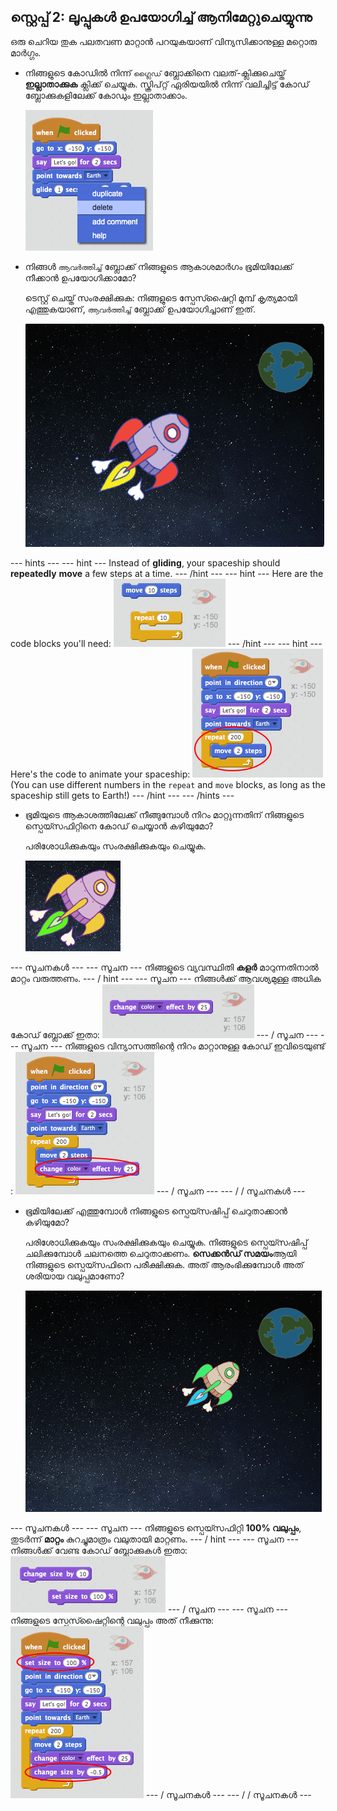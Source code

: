 ## സ്റ്റെപ്പ് 2: ലൂപ്പുകൾ ഉപയോഗിച്ച് ആനിമേറ്റുചെയ്യുന്നു

ഒരു ചെറിയ തുക പലതവണ മാറ്റാൻ പറയുകയാണ് വിന്യസിക്കാനുള്ള മറ്റൊരു മാർഗ്ഗം.

+ നിങ്ങളുടെ കോഡിൽ നിന്ന് `ഗ്ലൈഡ്` ബ്ലോക്കിനെ വലത്-ക്ലിക്കുചെയ്ത് **ഇല്ലാതാക്കുക** ക്ലിക്ക് ചെയ്യുക. സ്ക്രിപ്റ്റ് ഏരിയയിൽ നിന്ന് വലിച്ചിട്ട് കോഡ് ബ്ലോക്കുകളിലേക്ക് കോഡും ഇല്ലാതാക്കാം.
    
    ![ഗ്ലൈഡ് ബ്ലോക്ക് ഇല്ലാതാക്കുന്നു](images/space-delete-glide.png)

+ നിങ്ങൾ `ആവർത്തിച്ച്` ബ്ലോക്ക് നിങ്ങളുടെ ആകാശമാർഗം ഭൂമിയിലേക്ക് നീക്കാൻ ഉപയോഗിക്കാമോ?
    
    ടെസ്റ്റ് ചെയ്ത് സംരക്ഷിക്കുക: നിങ്ങളുടെ സ്പേസ്ഷൈറ്റി മുമ്പ് കൃത്യമായി എത്തുകയാണ്, `ആവർത്തിച്ച്` ബ്ലോക്ക് ഉപയോഗിച്ചാണ് ഇത്.
    
    ![ഒരു സ്പേസ്സൈറ്റ് ആനിമേഷൻ പരിശോധിക്കുന്നു](images/space-animate-stage.png)

\--- hints \--- \--- hint \--- Instead of **gliding**, your spaceship should **repeatedly** **move** a few steps at a time. \--- /hint \--- \--- hint \--- Here are the code blocks you'll need: ![Blocks for an animated spaceship](images/space-repeat-blocks.png) \--- /hint \--- \--- hint \--- Here's the code to animate your spaceship: ![Code for an animated spaceship](images/space-repeat-code.png) (You can use different numbers in the `repeat` and `move` blocks, as long as the spaceship still gets to Earth!) \--- /hint \--- \--- /hints \---

+ ഭൂമിയുടെ ആകാശത്തിലേക്ക് നീങ്ങുമ്പോൾ നിറം മാറ്റുന്നതിന് നിങ്ങളുടെ സ്പെയ്സഫിറ്റിനെ കോഡ് ചെയ്യാൻ കഴിയുമോ?
    
    പരിശോധിക്കുകയും സംരക്ഷിക്കുകയും ചെയ്യുക.
    
    ![ഒരു കളർ മാറ്റുന്നതിനുള്ള ശൂന്യാകാശ പരീക്ഷണം](images/space-colour-test.png)

\--- സൂചനകൾ \--- \--- സൂചന \--- നിങ്ങളുടെ വ്യവസ്ഥിതി **കളർ** മാറുന്നതിനാൽ മാറ്റം വരുത്തണം. \--- / hint \--- \--- സൂചന \--- നിങ്ങൾക്ക് ആവശ്യമുള്ള അധിക കോഡ് ബ്ലോക്ക് ഇതാ: ![Block for changing colour](images/space-colour-blocks.png) \--- / സൂചന \--- \--- സൂചന \--- നിങ്ങളുടെ വിന്യാസത്തിന്റെ നിറം മാറ്റാനുള്ള കോഡ് ഇവിടെയുണ്ട് : ![Code for an animated spaceship](images/space-colour-code.png) \--- / സൂചന \--- \--- / / സൂചനകൾ \---

+ ഭൂമിയിലേക്ക് എത്തുമ്പോൾ നിങ്ങളുടെ സ്പെയ്സഷിപ്പ് ചെറുതാക്കാൻ കഴിയുമോ?
    
    പരിശോധിക്കുകയും സംരക്ഷിക്കുകയും ചെയ്യുക. നിങ്ങളുടെ സ്പെയ്സഷിപ്പ് ചലിക്കുമ്പോൾ ചലനത്തെ ചെറുതാക്കണം. **സെക്കൻഡ് സമയം**ആയി നിങ്ങളുടെ സ്പെയ്സഫിനെ പരീക്ഷിക്കുക. അത് ആരംഭിക്കുമ്പോൾ അത് ശരിയായ വലുപ്പമാണോ?
    
    ![ചുരുങ്ങിക്കൊണ്ടിരിക്കുന്ന ഒരു വിക്ഷേപണ പരീക്ഷണം](images/space-size-test.png)

\--- സൂചനകൾ \--- \--- സൂചന \--- നിങ്ങളുടെ സ്പെയ്സഫിറ്റി **100% വലുപ്പം**, തുടർന്ന് **മാറ്റം** കുറച്ചുമാത്രം വലുതായി മാറ്റണം. \--- / hint \--- \--- സൂചന \--- നിങ്ങൾക്ക് വേണ്ട കോഡ് ബ്ലോക്കുകൾ ഇതാ: ![Blocks for changing size](images/space-size-blocks.png) \--- / സൂചന \--- \--- സൂചന \--- നിങ്ങളുടെ സ്പേസ്ഷൈറ്റിന്റെ വലുപ്പം അത് നീക്കുന്നു: ![Code for changing size](images/space-size-code.png) \--- / സൂചനകൾ \--- \--- / / സൂചനകൾ \---